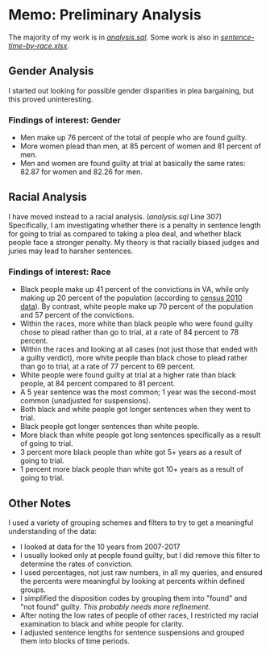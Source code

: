 # Memo: Preliminary Analysis

The majority of my work is in _[analysis.sql](https://github.com/shardsofblue/virginia-court-data/blob/master/analysis.sql)_. Some work is also in _[sentence-time-by-race.xlsx](https://github.com/shardsofblue/virginia-court-data/blob/master/sentence-time-by-race.xlsx)_.

## Gender Analysis

I started out looking for possible gender disparities in plea bargaining, but this proved uninteresting. 

### Findings of interest: Gender
* Men make up 76 percent of the total of people who are found guilty. 
* More women plead than men, at 85 percent of women and 81 percent of men.
* Men and women are found guilty at trial at basically the same rates: 82.87 for women and 82.26 for men.

## Racial Analysis

I have moved instead to a racial analysis. (_analysis.sql_ Line 307) Specifically, I am investigating whether there is a penalty in sentence length for going to trial as compared to taking a plea deal, and whether black people face a stronger penalty. My theory is that racially biased judges and juries may lead to harsher sentences.

### Findings of interest: Race
* Black people make up 41 percent of the convictions in VA, while only making up 20 percent of the population (according to [census 2010 data](https://www.census.gov/quickfacts/va)). By contrast, white people make up 70 percent of the population and 57 percent of the convictions.
* Within the races, more white than black people who were found guilty chose to plead rather than go to trial, at a rate of 84 percent to 78 percent.
* Within the races and looking at all cases (not just those that ended with a guilty verdict), more white people than black chose to plead rather than go to trial, at a rate of 77 percent to 69 percent.
* White people were found guilty at trial at a higher rate than black people, at 84 percent compared to 81 percent.
* A 5 year sentence was the most common; 1 year was the second-most common (unadjusted for suspensions).
* Both black and white people got longer sentences when they went to trial.
* Black people got longer sentences than white people.
* More black than white people got long sentences specifically as a result of going to trial.
 * 3 percent more black people than white got 5+ years as a result of going to trial.
 * 1 percent more black people than white got 10+ years as a result of going to trial.

## Other Notes

I used a variety of grouping schemes and filters to try to get a meaningful understanding of the data:
* I looked at data for the 10 years from 2007-2017
* I usually looked only at people found guilty, but I did remove this filter to determine the rates of conviction.
* I used percentages, not just raw numbers, in all my queries, and ensured the percents were meaningful by looking at percents within defined groups.
* I simplified the disposition codes by grouping them into "found" and "not found" guilty. _This probably needs more refinement._
* After noting the low rates of people of other races, I restricted my racial examination to black and white people for clarity.
* I adjusted sentence lengths for sentence suspensions and grouped them into blocks of time periods.



